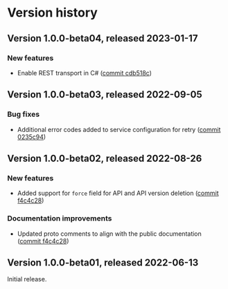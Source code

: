 # Version history

## Version 1.0.0-beta04, released 2023-01-17

### New features

- Enable REST transport in C# ([commit cdb518c](https://github.com/googleapis/google-cloud-dotnet/commit/cdb518c3524106ea73f0e546557a0180589ca3b0))

## Version 1.0.0-beta03, released 2022-09-05

### Bug fixes

- Additional error codes added to service configuration for retry ([commit 0235c94](https://github.com/googleapis/google-cloud-dotnet/commit/0235c94a4bbfde3133c397d6623a2fb5bcec884a))

## Version 1.0.0-beta02, released 2022-08-26

### New features

- Added support for `force` field for API and API version deletion ([commit f4c4c28](https://github.com/googleapis/google-cloud-dotnet/commit/f4c4c28da03aa7e81cb7c57a3152684d60b31e20))

### Documentation improvements

- Updated proto comments to align with the public documentation ([commit f4c4c28](https://github.com/googleapis/google-cloud-dotnet/commit/f4c4c28da03aa7e81cb7c57a3152684d60b31e20))

## Version 1.0.0-beta01, released 2022-06-13

Initial release.
